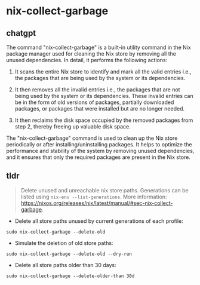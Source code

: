 # nix-collect-garbage 
## chatgpt 
The command "nix-collect-garbage" is a built-in utility command in the Nix package manager used for cleaning the Nix store by removing all the unused dependencies. In detail, it performs the following actions:

1. It scans the entire Nix store to identify and mark all the valid entries i.e., the packages that are being used by the system or its dependencies.

2. It then removes all the invalid entries i.e., the packages that are not being used by the system or its dependencies. These invalid entries can be in the form of old versions of packages, partially downloaded packages, or packages that were installed but are no longer needed.

3. It then reclaims the disk space occupied by the removed packages from step 2, thereby freeing up valuable disk space.

The "nix-collect-garbage" command is used to clean up the Nix store periodically or after installing/uninstalling packages. It helps to optimize the performance and stability of the system by removing unused dependencies, and it ensures that only the required packages are present in the Nix store. 

## tldr 
 
> Delete unused and unreachable nix store paths.
> Generations can be listed using `nix-env --list-generations`.
> More information: <https://nixos.org/releases/nix/latest/manual/#sec-nix-collect-garbage>.

- Delete all store paths unused by current generations of each profile:

`sudo nix-collect-garbage --delete-old`

- Simulate the deletion of old store paths:

`sudo nix-collect-garbage --delete-old --dry-run`

- Delete all store paths older than 30 days:

`sudo nix-collect-garbage --delete-older-than 30d`
